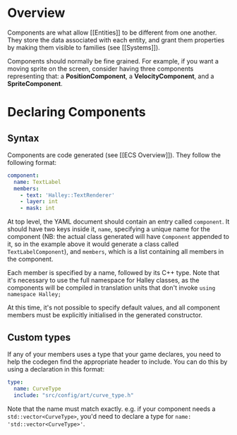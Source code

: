 # Overview
Components are what allow [[Entities]] to be different from one another. They store the data associated with each entity, and grant them properties by making them visible to families (see [[Systems]]).

Components should normally be fine grained. For example, if you want a moving sprite on the screen, consider having three components representing that: a **PositionComponent**, a **VelocityComponent**, and a **SpriteComponent**.

# Declaring Components
## Syntax
Components are code generated (see [[ECS Overview]]). They follow the following format:

```yaml
component:
  name: TextLabel
  members:
    - text: 'Halley::TextRenderer'
    - layer: int
    - mask: int
```

At top level, the YAML document should contain an entry called `component`. It should have two keys inside it, `name`, specifying a unique name for the component (NB: the actual class generated will have `Component` appended to it, so in the example above it would generate a class called `TextLabelComponent`), and `members`, which is a list containing all members in the component.

Each member is specified by a name, followed by its C++ type. Note that it's necessary to use the full namespace for Halley classes, as the components will be compiled in translation units that don't invoke `using namespace Halley;`

At this time, it's not possible to specify default values, and all component members must be explicitly initialised in the generated constructor.

## Custom types
If any of your members uses a type that your game declares, you need to help the codegen find the appropriate header to include. You can do this by using a declaration in this format:

```yaml
type:
  name: CurveType
  include: "src/config/art/curve_type.h"
```

Note that the name must match exactly. e.g. if your component needs a `std::vector<CurveType>`, you'd need to declare a type for `name: 'std::vector<CurveType>'`.